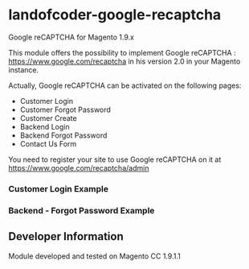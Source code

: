 # landofcoder-google-recaptcha
Google reCAPTCHA for Magento 1.9.x

This module offers the possibility to implement Google reCAPTCHA : https://www.google.com/recaptcha in his version 2.0 in your Magento instance.

Actually, Google reCAPTCHA can be activated on the following pages:

- Customer Login
- Customer Forgot Password
- Customer Create
- Backend Login
- Backend Forgot Password
- Contact Us Form

You need to register your site to use Google reCAPTCHA on it at https://www.google.com/recaptcha/admin

### Customer Login Example

### Backend - Forgot Password Example

## Developer Information
Module developed and tested on Magento CC 1.9.1.1 
